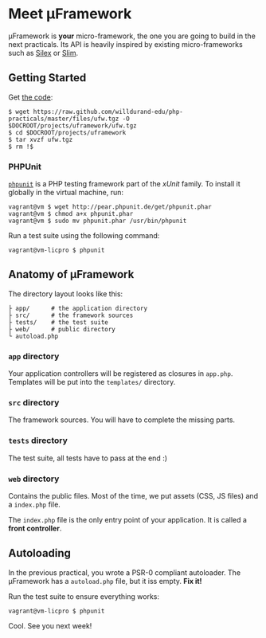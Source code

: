 Meet &micro;Framework
===============

&micro;Framework is **your** micro-framework, the one you are going to build in
the next practicals. Its API is heavily inspired by existing micro-frameworks
such as [Silex](http://silex.sensiolabs.org) or
[Slim](http://www.slimframework.com).


Getting Started
---------------

Get [the
code](https://raw.github.com/willdurand-edu/php-practicals/master/files/ufw.tgz):

    $ wget https://raw.github.com/willdurand-edu/php-practicals/master/files/ufw.tgz -O $DOCROOT/projects/uframework/ufw.tgz
    $ cd $DOCROOT/projects/uframework
    $ tar xvzf ufw.tgz
    $ rm !$

### PHPUnit

[`phpunit`](http://phpunit.de) is a PHP testing framework part of the _xUnit_
family. To install it globally in the virtual machine, run:

    vagrant@vm $ wget http://pear.phpunit.de/get/phpunit.phar
    vagrant@vm $ chmod a+x phpunit.phar
    vagrant@vm $ sudo mv phpunit.phar /usr/bin/phpunit

Run a test suite using the following command:

    vagrant@vm-licpro $ phpunit


Anatomy of &micro;Framework
---------------------


The directory layout looks like this:

    ├ app/      # the application directory
    ├ src/      # the framework sources
    ├ tests/    # the test suite
    ├ web/      # public directory
    └ autoload.php

### `app` directory

Your application controllers will be registered as closures in `app.php`.
Templates will be put into the `templates/` directory.

### `src` directory

The framework sources. You will have to complete the missing parts.

### `tests` directory

The test suite, all tests have to pass at the end :)

### `web` directory

Contains the public files. Most of the time, we put assets (CSS, JS files)
and a `index.php` file.

The `index.php` file is the only entry point of your application.  It is called
a **front controller**.


Autoloading
-----------

In the previous practical, you wrote a PSR-0 compliant autoloader. The
&micro;Framework has a `autoload.php` file, but it iss empty. **Fix it!**

Run the test suite to ensure everything works:

    vagrant@vm-licpro $ phpunit

Cool. See you next week!
